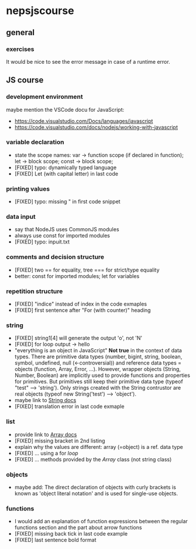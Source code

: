 # nepsjscourse

## general

### exercises

It would be nice to see the error message in case of a runtime error.

## JS course

### development environment

maybe mention the VSCode docu for JavaScript: 
* https://code.visualstudio.com/Docs/languages/javascript
* https://code.visualstudio.com/docs/nodejs/working-with-javascript

### variable declaration

* state the scope names: 
var -> function scope (if declared in function);
let -> block scope;
const -> block scope;
* [FIXED] typo: dynamically typed language
* [FIXED] Let (with capital letter) in last code

### printing values

* [FIXED] typo: missing " in first code snippet

### data input

* say that NodeJS uses CommonJS modules
* always use const for imported modules
* [FIXED] typo: inpuit.txt

### comments and decision structure

* [FIXED] two == for equality, tree === for strict/type equality
* better: const for imported modules; let for variables

### repetition structure

* [FIXED] "indice" instead of index in the code exmaples
* [FIXED] first sentence after "For (with counter)" heading

### string

* [FIXED] string1[4] will generate the output 'o', not 'N'
* [FIXED] for loop output -> hello
* "everything is an object in JavaScript" __Not true__ in the context of data types. There are primitive data types (number, bigint, string, boolean, symbol, undefined, null (<-controversial)) and reference data types = objects (function, Array, Error, ...).
However, wrapper objects (String, Number, Boolean) are implicitly used to provide functions and properties for primitives. But primitives still keep their primitive data type (typeof "test" --> 'string'). Only strings created with the String contrustor are real objects (typeof new String('test') --> 'object').
* maybe link to [String docs](https://developer.mozilla.org/en-US/docs/Web/JavaScript/Reference/Global_Objects/String)
* [FIXED] translation error in last code exmaple

### list

* provide link to [Array docs](https://developer.mozilla.org/en-US/docs/Web/JavaScript/Reference/Global_Objects/Array)
* [FIXED] missing bracket in 2nd listing
* explain why the values are different: array (=object) is a ref. data type
* [FIXED] ... using a for _loop_
* [FIXED] ... methods provided by the _Array_ class (not string class)

### objects

* maybe add: The direct declaration of objects with curly brackets is known as 'object literal notation' and is used for single-use objects.

### functions

* I would add an explanation of function expressions between the regular functions section and the part about arrow functions
* [FIXED] missing back tick in last code example
* [FIXED] last sentence bold format

